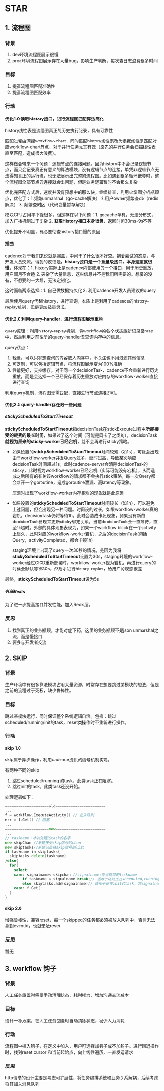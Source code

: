# STAR

## 1. 流程图

### 背景

1. dev环境流程图展示很慢
2. prod环境流程图展示存在大量bug，影响生产判断，每次查日志浪费很多时间

### 目标

1. 提高流程图匹配准确性
2. 提高流程图匹配效率

### 行动

#### 优化1.0 读取history接口，进行流程图匹配算法简化

history线性表是流程图真正的历史执行记录，具有可靠性

匹配过程由深搜workflow-chart、同时匹配history线性表改为根据线性表匹配对应workflow-chart节点，对于并行任务尤其有效（原先的并行任务会扫描线性表直至匹配，造成很大浪费）。

这样做会带来一个问题：逻辑节点的连接问题。因为history中不会记录逻辑节点，而只会记录真正有意义的算法模块，没有逻辑节点的连接，单凭非逻辑节点无法得知真正的运行流，也无法展示出完整的流程图。比如遇到很多循环嵌套时，整个流程图全部节点的连接就会出问题，但是业务逻辑暂时不会那么复杂

优化完匹配方式后，速度并没有预想中的那么快，继续排查，利用火焰图分析瓶颈点，优化了：1.频繁unmarshal（go-cache解决） 2.用户owner频繁查db（redis解决） 3. 频繁查时区（代码变量暂存解决）

模块CPU占用率下降很多，但是存在以下问题：1. gocache单机，无法分布式，加入广播机制过于复杂 2. **获取History接口本身很慢**，返回时间30ms-9s不等

优化提升不明显，有必要彻查history接口慢的原因

#### 插曲

cadence对于我们来说就是黑盒，中间干了什么很不好查。抱着尝试的态度，与开发人员交流。得到的反馈是，**history接口是一个重量级接口，本身速度就很慢**，体现在：1. history实际上是cadence内部使用的一个接口，用于历史重放，用户调用不合适 2. 夹杂了大量信息，这些信息并不是我们所需要的。想要的没有，不想要的一大堆，无法定制化。  

这时面临两条选择：1. 自己做数据持久化 2. 利用cadence开发人员建议的query

最后使用query代替history，进行查询，本质上是利用了cadence的history-replay机制，但是更加轻量灵活。

#### 优化2.0 利用query-handler，进行流程图展示重构

query原理：利用history-replay机制，将workflow的各个状态重新记录至map中，然后利用之前注册的query-handler去查询内存中的信息。

query优点：

1. 轻量，可以只将想查询的内容放入内存中，不关注也不用过滤其他信息
2. 可定制，可以包括逻辑节点，将流程图展示变为100%准确
3. 性能更好，支持缓存。对于同一个decisionTask，cadence不会重新进行历史重放，而是会选择一个已经保存着历史重放对应内存的workflow-worker直接进行查询

利用query机制，流程图无需匹配，直接进行节点连接即可。

#### 优化2.5 query-handler存在的一些问题

##### **stickyScheduledToStartTimeout**

**stickyScheduledToStartTimeout**指decisionTask在stickExecute过程中**所能接受的耗费的最长时间**，如果过了这个时间（可能是网卡了之类的），decisionTask**就视为原来的sticky-worker已经宕机**，就不会再进行sticky策略。

- 如果设置的**stickyScheduledToStartTimeout**时间较短（如1s），可能会出现由于workflow-worker并发Query过多，延时过高，导致某次响应decisionTask时间超过1s，此时cadence-server会清除decisionTask的sticky，此时视为workflow-worker已经宕机（实际可能没有宕机），从而造成之后所有的有关该workflow的请求都不会执行stick策略，每一次Query都会新开一个goroutine，造成goroutine泄漏、高latency等现象。

  压测时出现了workflow-worker内存暴涨的现象就是此原因

- 如果设置的**stickyScheduledToStartTimeout**时间较长（如1h），可以避免上述问题，但会出现另一种问题。时间设的过长，如果workflow-worker真的宕机，decisionTask仍将等待1h，此时会造成卡死现象，如果没有新的decisionTask出现来更新sticky绑定关系，当前decisionTask会一直等待，直至1h超时。外部的具体现象表现为，如果一个workflow block在一个activity上很久，此时对应的workflow-worker宕机，之后的decisionTask(包括Query，activityCompleted，都会卡顿1h)

  staging环境上出现了query一次30秒的情况，是因为我将**stickyScheduledToStartTimeout**设置为30s，staging环境的workflow-worker经过CICD重新部署时，workflow-worker视为宕机，再进行query的时候会默认等待30s，然后才进行history-replay，给用户的观感很差

最终，**stickyScheduledToStartTimeout**设为5s

##### 外部Redis

为了进一步提高接口并发性能，加入Redis层。

### 反思

1. 找到真正的业务瓶颈，才能对症下药。这里的业务瓶颈不是json unmarshal之流，而是慢接口
2. 要多与开发者交流



## 2. SKIP

### 背景

生产环境中有很多算法模块占用大量资源，时常存在想要跳过某模块的想法，但是之前的流程过于死板，缺少鲁棒性。

### 目标

跳过某模块运行，同时保证整个系统逻辑自洽。包括：跳过scheduled/running/init的task，reset类操作时不重新进行操作。

### 行动

#### skip 1.0

skip属于异步操作，利用cadence提供的信号机制实现。

有两种不同的skip

1. 跳过scheduled/running 的task，此类task正在阻塞。
2. 跳过init的task，此类task还没开始。

处理逻辑如下：

```go
====================old=======================
...
f = workflow.ExecuteActivity() // 放入队列
err = f.Get() // 阻塞
...
====================new=======================
...
// taskname：本次处理的task的名字
new skipChan //新建接受skip信号的chan
new skiptasks//新建记录待skip信号的list
if taskname in skiptasks{
  skiptasks.delete(taskname)
}else{
  for{
    select:
    case: signalname<-skipchan //signalname:应当跳过的taskname
    	if taskname = signalname break;// 适用于跳过正在scheduled/running的task
    	else skiptasks.add(signalname)// 适用于正在init的task，将signalname插入skiptasks，然后由于for死循环再次进入阻塞
    case: f.Get()
  }
}
```

#### skip 2.0

增强鲁棒性，兼容reset，每一个skipped的任务都必须被放入队列中，否则无法拿到eventId，也就无法reset

### 反思

暂无





## 3. workflow 钩子

### 背景

人工任务重置时需要手动清理状态，耗时耗力，增加沟通交流成本

### 目标

设计一种方案，在人工任务回退时自动清除状态，减少人力消耗

### 行动

流程图中植入钩子，在定义中加入，用户可选择加钩子或不加钩子。进行回退操作时，找到reset cursor 和当前起始点，向上线性遍历，一直发送请求

### 反思

http请求的设计主要是考虑可扩展性，将任务编排系统和业务关系解耦，后续考虑将其加入消息队列































